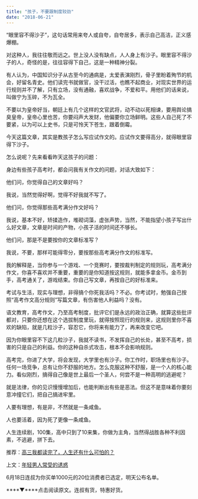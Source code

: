 ```yaml
---
title: "孩子，不要跟制度较劲"
date: "2018-06-21"
---
```


“眼里容不得沙子”，这句话常用来夸人或自夸，自夸居多，表示自己高洁，正义感爆棚。

对这种人，我往往敬而远之。世上没人没有缺点，人人身上有沙子。眼里容不得沙子的人，奇怪的是，往往容得下自己，这是一种精神分裂。

有人认为，中国知识分子从古至今的通病是，太爱表演刚烈，骨子里盼着殉节的机会，好留名青史。他们读完书就做官，没干过活，也瞧不起商业，对现实世界的运行规则并不了解，只有立场，没有通融，喜欢战争，不爱和平。用他们的话来说，叫做宁为玉碎，不为瓦全。

不要以为皇帝好当，朝廷上有几个这样的文官武将，动不动以死相谏，要用舆论搞臭皇帝，皇帝心里也苦，你要闷声大发财，他偏要你立场鲜明。这些人自己死了不要紧，以为可以上史书，只是可怜天下苍生，跟着倒霉。

今天这篇文章，其实是教孩子怎么写应试作文的。应试作文要得高分，就得眼里容得下沙子。

怎么说呢？先来看看昨天这孩子的问题：

身边有些孩子高考时，都会问我有关作文的问题，对话大致如下：

他们问，你觉得自己的文章好吗？

我说，当然觉得好啊，觉得不好我就不写了。

他们问，你觉得那些高考满分作文好吗？

我说，基本不好，矫揉造作，堆砌词藻，虚张声势，当然，不能指望小孩子写出什么好文章，文章是时间的产物，小孩子活的时间还不够长。

他们问，那是不是要按你的文章标准写？

我说，不要，那样可能得零分，要按那些高考满分作文的标准写。

我的解释是，当你参与一个游戏、一个竞赛时，要按裁判制定的规则玩，高考满分作文，你喜不喜欢并不重要，重要的是你知道按这规则，就能多拿金币。金币到手，高考通关了，游戏结束。你自己写文章，再按自己的好标准来。

考试与生活，现实与理想，非得搞个你死我活吗？不必。你考试时，勉强自己按照“高考作文高分规则”写篇文章，有伤害他人利益吗？没有。

语文教育，高考作文，乃至高考制度，批评它们是永远的政治正确，就算这些批评都对，只要你还想在这个选拔制度里玩，就得按照现行的规则来，这规则里你不喜欢的缺陷，就是几粒沙子，容忍它，你将来有能力了，再来改变它吧。

因为你眼里容不下这几粒沙子，我就不读书，不发挥自己的长处，甚至不高考，损害的只是自己的利益。你的这种自杀式攻击，根本不会影响规则。

高考完，你进了大学，将会发现，大学里也有沙子。你工作时，职场里也有沙子。任何一场竞争，总有让你不舒服的地方。怎么克服这种不舒服，是一个人的核心能力。看似刚烈，搞得自己像是世上最后一个圣人，何尝不是一种高明的逃避呢？

就是法律，你的见识慢慢增加后，也能判断出有些是恶法。但这不是意味着你要刻意冲撞它们，把自己搞进牢里。

人要有理想，有是非，不然就是一条咸鱼。

人也要活着，因为死了更像一条咸鱼。

人生连续剧，100集，高中只到了10来集，你做为主角，当然得战胜各种不利因素，不逃避，拼下去。

推荐：[高三我都读完了，人生还有什么可怕的？](http://mp.weixin.qq.com/s?__biz=MjM5NDU0Mjk2MQ==&mid=2651624506&idx=1&sn=140b779360f5038a2b0b0baa1f13cbd1&chksm=bd7e10248a099932c5db024d65808e76f1a14f9e7805f32c5520d43a9eb17c58c50353742afa&scene=21#wechat_redirect)

上文：[年轻男人常受的诱惑](http://mp.weixin.qq.com/s?__biz=MjM5NDU0Mjk2MQ==&mid=2651628577&idx=1&sn=8c276e61789d9b6391a182f042f9140c&chksm=bd7e203f8a09a9291a3d9d266258a4f5125a6696505291ace6b3c80940f8f9f35c853995a19c&scene=21#wechat_redirect)

6月18日连叔为你买单1000元的20位消费者已选定，明天公布名单。

****▼****点击阅读原文。连叔有货，特惠好货。
